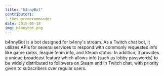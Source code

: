 ```yaml
---
title: "b4nnyBot"
contributors:
- thesupremecommander
date: 2015-05-18
img: b4nnybot.png
---
```


b4nnyBot is a bot designed for b4nny's stream. As a Twitch chat bot, it utilizes APIs for several services to respond with commonly requested info like game ranks, league team info, and Steam status. In addition, it provides a unique broadcast feature which allows info (such as lobby passwords) to be widely distributed to followers on Steam and in Twitch chat, with priority given to subscribers over regular users.
